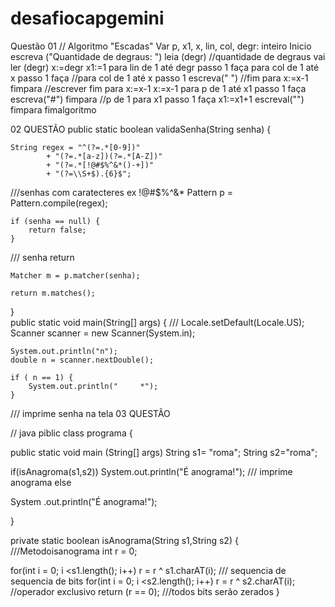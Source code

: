 # desafiocapgemini
Questão 01 // Algoritmo "Escadas" Var p, x1, x, lin, col, degr: inteiro Inicio escreva ("Quantidade de degraus: ") leia (degr) //quantidade de degraus vai ler (degr) x:=degr x1:=1 para lin de 1 até degr passo 1 faça para col de 1 até x passo 1 faça //para col de 1 até x passo 1 escreva(" ") //fim para x:=x-1 fimpara //escrever fim para x:=x-1 x:=x-1 para p de 1 até x1 passo 1 faça escreva("#") fimpara //p de 1 para x1 passo 1 faça x1:=x1+1 escreval("") fimpara fimalgoritmo

02 QUESTÃO public static boolean validaSenha(String senha) {

    String regex = "^(?=.*[0-9])"
            + "(?=.*[a-z])(?=.*[A-Z])"
            + "(?=.*[!@#$%^&*()-+])"
            + "(?=\\S+$).{6}$";
   ///senhas com caratecteres ex !@#$%^&*
    Pattern p = Pattern.compile(regex);
   

    if (senha == null) {
        return false;
    }
  /// senha return
 

    Matcher m = p.matcher(senha);

    return m.matches();
}   
public static void main(String[] args) { /// Locale.setDefault(Locale.US); Scanner scanner = new Scanner(System.in);

    System.out.println("n");
    double n = scanner.nextDouble();
   
    if ( n == 1) {
        System.out.println("     *");
    }
  /// imprime senha na tela 
03 QUESTÃO

// java piblic class programa {

public static void main (String[] args) String s1= "roma"; String s2="roma";

if(isAnagroma(s1,s2)) System.out.println("É anograma!"); /// imprime anograma else

System .out.println("É anograma!");

}

private static boolean isAnograma(String s1,String s2) { ///Metodoisanograma int r = 0;

for(int i = 0; i <s1.length(); i++) r = r ^ s1.charAT(i); /// sequencia de sequencia de bits for(int i = 0; i <s2.length(); i++) r = r ^ s2.charAT(i); //operador exclusivo return (r == 0); ///todos bits serão zerados }
